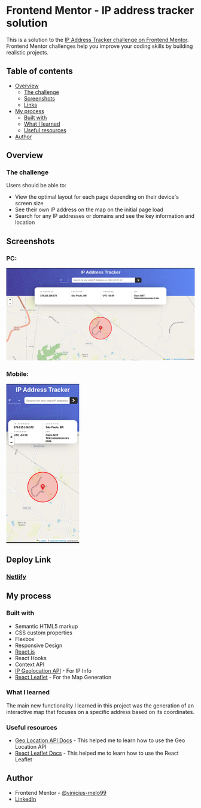 # Frontend Mentor - IP address tracker solution

This is a solution to the [IP Address Tracker challenge on Frontend Mentor](https://www.frontendmentor.io/challenges/ip-address-tracker-I8-0yYAH0). Frontend Mentor challenges help you improve your coding skills by building realistic projects. 

## Table of contents

- [Overview](#overview)
  - [The challenge](#the-challenge)
  - [Screenshots](#screenshots)
  - [Links](#links)
- [My process](#my-process)
  - [Built with](#built-with)
  - [What I learned](#what-i-learned)
  - [Useful resources](#useful-resources)
- [Author](#author)

## Overview

### The challenge

Users should be able to:

- View the optimal layout for each page depending on their device's screen size
- See their own IP address on the map on the initial page load
- Search for any IP addresses or domains and see the key information and location

## Screenshots

### PC:
![](./images/screenshots/pc.png)

### Mobile:
![](./images/screenshots/mobile.png)

## Deploy Link

### [Netlify](https://ipdomain-tracker.netlify.app/)

## My process

### Built with

- Semantic HTML5 markup
- CSS custom properties
- Flexbox
- Responsive Design
- [React.js](https://reactjs.org/)
- React Hooks
- Context API
- [IP Geolocation API](https://geo.ipify.org/) - For IP Info
- [React Leaflet](https://react-leaflet.js.org/) - For the Map Generation

### What I learned

The main new functionality I learned in this project was the generation of an interactive map that focuses on a specific address based on its coordinates.

### Useful resources

- [Geo Location API Docs](https://geo.ipify.org/docs) - This helped me to learn how to use the Geo Location API
- [React Leaflet Docs](https://react-leaflet.js.org/docs/start-introduction/) - This helped me to learn how to use the React Leaflet

## Author

- Frontend Mentor - [@vinicius-melo99](https://www.frontendmentor.io/profile/vinicius-melo99)
- [LinkedIn](https://www.linkedin.com/in/vinicius-s-melo/)

